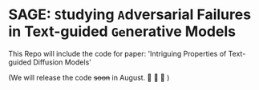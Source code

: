 # SAGE: `S`tudying `A`dversarial Failures in Text-guided `Ge`nerative Models

This Repo will include the code for paper: 'Intriguing Properties of Text-guided Diffusion Models'

(We will release the code ~~soon~~ in August. :crossed_fingers: :crossed_fingers: :crossed_fingers: )
